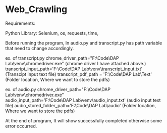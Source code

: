 # Web_Crawling

Requirements:

Python Library:
Selenium,
os,
requests,
time,

Before running the program,
In audio.py and transcript.py has path variable that need to change accordingly.

ex. of transcript.py
chrome_driver_path="F:\\Code\\DAP Lab\\venv\\chromedriver.exe"   (chrome driver I have attached above.)
transcript_input_path='F:\\Code\\DAP Lab\\venv\\transcript_input.txt' (Transcipt input text file)
transcript_pdf_path = 'F:\Code\DAP Lab\Text' (Folder location, Where we want to store the pdfs)

ex. of audio.py
chrome_driver_path="F:\\Code\\DAP Lab\\venv\\chromedriver.exe"  
audio_input_path='F:\\Code\\DAP Lab\\venv\\audio_input.txt' (audio input text file)
audio_stored_folder_path='F:\\Code\\DAP Lab\\audio' (Folder location, Where we want to store the pdfs)

At the end of program, It will show successfully completed otherwise some error occurred.  
